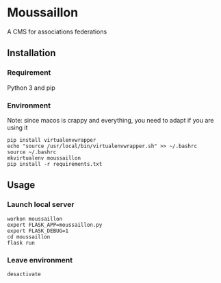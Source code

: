 # Moussaillon
A CMS for associations federations

## Installation
### Requirement
Python 3 and pip

### Environment

Note: since macos is crappy and everything, you need to adapt if you are using it

```
pip install virtualenvwrapper
echo "source /usr/local/bin/virtualenvwrapper.sh" >> ~/.bashrc
source ~/.bashrc
mkvirtualenv moussaillon
pip install -r requirements.txt
```

## Usage
### Launch local server
```
workon moussaillon
export FLASK_APP=moussaillon.py
export FLASK_DEBUG=1
cd moussaillon
flask run
```

### Leave environment
```
desactivate
```
